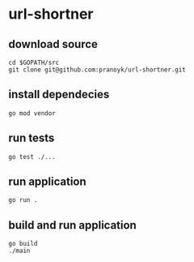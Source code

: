# url-shortner

## download source

    cd $GOPATH/src
    git clone git@github.com:pranoyk/url-shortner.git


## install dependecies

    go mod vendor

## run tests

    go test ./...

## run application

    go run .

## build and run application

    go build
    ./main